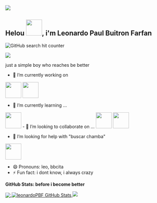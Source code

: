 <img src="https://user-images.githubusercontent.com/74038190/212284100-561aa473-3905-4a80-b561-0d28506553ee.gif">

## Helou <img src="https://emojis.slackmojis.com/emojis/images/1531849430/4246/blob-sunglasses.gif?1531849430" width="50"/>, i'm Leonardo Paul Buitron Farfan

![GitHub search hit counter](https://img.shields.io/github/search/leonardoPBF/leonardoPBF/click)

<img src="https://github.com/Anmol-Baranwal/Cool-GIFs-For-GitHub/assets/74038190/7d484dc9-68a9-4ee6-a767-aea59035c12d" />


just a simple boy who reaches be better

- 🔭 I’m currently working on 

<img align="center" src="https://user-images.githubusercontent.com/74038190/212281763-e6ecd7ef-c4aa-45b6-a97c-f33f6bb592bd.gif" width="50"/>
<img align="center" src="https://user-images.githubusercontent.com/74038190/212257472-08e52665-c503-4bd9-aa20-f5a4dae769b5.gif" width="50"/>

- 🌱 I’m currently learning ...
<img src="https://user-images.githubusercontent.com/74038190/212257467-871d32b7-e401-42e8-a166-fcfd7baa4c6b.gif" width="50"/>
- 👯 I’m looking to collaborate on ...

<img src="https://user-images.githubusercontent.com/74038190/212257467-871d32b7-e401-42e8-a166-fcfd7baa4c6b.gif" width="50"/>
<img src="https://user-images.githubusercontent.com/74038190/212257454-16e3712e-945a-4ca2-b238-408ad0bf87e6.gif" width="50"/>

- 🤔 I’m looking for help with "buscar chamba"
 <img src="https://github.com/Anmol-Baranwal/Cool-GIFs-For-GitHub/assets/74038190/baf52aa6-ff71-412d-9607-db8feb17874b" width="50"/>

- 😄 Pronouns: leo, bbcita
- ⚡ Fun fact: i dont know, i always crazy

**GitHub Stats: before i become better**  

<a href="https://github.com/leonardoPBF">
  <img align="center" src="https://github-readme-stats.vercel.app/api/top-langs/?username=leonardoPBF&hide=html,css,objective-c&title_color=ffffff&text_color=c9cacc&icon_color=2bbc8a&bg_color=1d1f21" />
</a>
<a href="https://github.com/leonardoPBF">
  <img align="center" src="https://github-readme-stats.vercel.app/api?username=leonardoPBF&show_icons=true&line_height=27&count_private=true&title_color=ffffff&text_color=c9cacc&icon_color=2bbc8a&bg_color=1d1f21" alt="leonardoPBF GitHub Stats" />
</a>

<img src="https://user-images.githubusercontent.com/74038190/212284100-561aa473-3905-4a80-b561-0d28506553ee.gif">